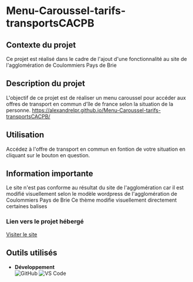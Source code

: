 # Menu-Caroussel-tarifs-transportsCACPB

## Contexte du projet 
Ce projet est réalisé dans le cadre de l'ajout d'une fonctionnalité au site de l'agglomération de Coulommiers Pays de Brie 
## Description du projet
L'objectif de ce projet est de réaliser un menu caroussel pour accéder aux offres de transport en commun d'île de france selon la situation de la personne. 
https://alexandrelpr.github.io/Menu-Caroussel-tarifs-transportsCACPB/

## Utilisation
Accédez à l'offre de transport en commun  en fontion de votre situation en cliquant sur le bouton en question.


## Information importante 
Le site n'est pas conforme au résultat du site de l'agglomération car il est modifié visuellement selon le modèle wordpress de l'agglomération de Coulommiers Pays de Brie 
Ce thème modifie visuellement directement certaines balises 
### Lien vers le projet hébergé 
[Visiter le site](https://alexandrelpr.github.io/Menu-Caroussel-tarifs-transportsCACPB/)


##  Outils utilisés
- **Développement**  
  ![GitHub](https://img.shields.io/badge/GitHub-100000?style=flat&logo=github&logoColor=white)
  ![VS Code](https://img.shields.io/badge/Visual_Studio_Code-0078D4?style=flat&logo=visual%20studio%20code&logoColor=white)
  
  

